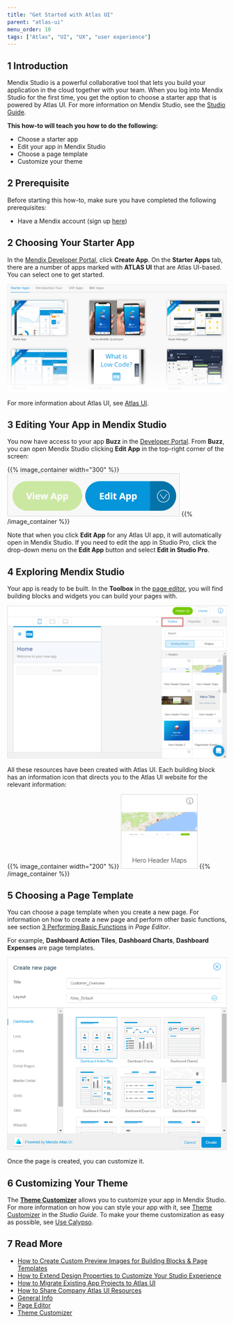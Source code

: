 ```yaml
---
title: "Get Started with Atlas UI"
parent: "atlas-ui"
menu_order: 10
tags: ["Atlas", "UI", "UX", "user experience"]
---
```


## 1 Introduction

Mendix Studio is a powerful collaborative tool that lets you build your application in the cloud together with your team. When you log into Mendix Studio for the first time, you get the option to choose a starter app that is powered by Atlas UI. For more information on Mendix Studio, see the [Studio Guide](/studio). 

**This how-to will teach you how to do the following:**

* Choose a starter app
* Edit your app in Mendix Studio
* Choose a page template
* Customize your theme

## 2 Prerequisite

Before starting this how-to, make sure you have completed the following prerequisites:

* Have a Mendix account (sign up [here](https://www.mendix.com/try))

## 2 Choosing Your Starter App

In the [Mendix Developer Portal](https://sprintr.home.mendix.com/index.html), click **Create App**. On the **Starter Apps** tab, there are a number of apps marked with **ATLAS UI** that are Atlas UI-based. You can select one to get started.

![Starter Apps in the Developer POrtal](attachments/get-started-with-atlasui/start_choose_your_starter_app.png)

For more information about Atlas UI, see [Atlas UI](index). 

## 3 Editing Your App in Mendix Studio

You now have access to your app **Buzz** in the [Developer Portal](/developerportal). From **Buzz**, you can open Mendix Studio clicking **Edit App** in the top-right corner of the screen:

{{% image_container width="300" %}}
![Edit App Button in the Developer POrtal](attachments/get-started-with-atlasui/start_edit_your_app.png)
{{% /image_container %}}

Note that when you click **Edit App** for any Atlas UI app, it will automatically open in Mendix Studio. If you need to edit the app in Studio Pro, click the drop-down menu on the **Edit App** button and select **Edit in Studio Pro**.

## 4 Exploring Mendix Studio

Your app is ready to be built. In the **Toolbox** in the [page editor](/studio/page-editor), you will find building blocks and widgets you can build your pages with. 

![Studio Page Example](attachments/get-started-with-atlasui/start_explore.png)

All these resources have been created with Atlas UI. Each building block has an information icon that directs you to the Atlas UI website for the relevant information:

{{% image_container width="200" %}}
![Building Block Example](attachments/get-started-with-atlasui/start_building_block.png)
{{% /image_container %}}

## 5 Choosing a Page Template

You can choose a page template when you create a new page. For information on how to create a new page and perform other basic functions, see section [3 Performing Basic Functions](/studio/page-editor#page-editor-basic-functions) in *Page Editor*.

For example, **Dashboard Action Tiles**, **Dashboard Charts**, **Dashboard Expenses** are page templates. 

![Page Template](attachments/get-started-with-atlasui/start_choose_a_page_template.png)

Once the page is created, you can customize it.

## 6 Customizing Your Theme

The **[Theme Customizer](/studio/theme-customizer)** allows you to customize your app in Mendix Studio. For more information on how you can style your app with it, see [Theme Customizer](/studio/theme-customizer) in the *Studio Guide*. To make your theme customization as easy as possible, see [Use Calypso](calypso).

## 7 Read More

* [How to Create Custom Preview Images for Building Blocks & Page Templates](create-custom-preview-images-for-building-blocks-and-page-templates)
* [How to Extend Design Properties to Customize Your Studio Experience](extend-design-properties-to-customize)
* [How to Migrate Existing App Projects to Atlas UI](migrate-existing-projects-to-atlasui)
* [How to Share Company Atlas UI Resources](share-company-atlas-ui-resources)
* [General Info](/studio/general) 
* [Page Editor](/studio/page-editor)
* [Theme Customizer](/studio/theme-customizer)

